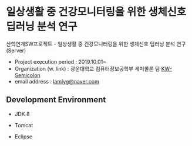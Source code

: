 # 일상생활 중 건강모니터링을 위한 생체신호 딥러닝 분석 연구
 산학연계SW프로젝트 - 일상생활 중 건강모니터링을 위한 생체신호 딥러닝 분석 연구 (Server) <br />
- Project execution period : 2019.10.01~ <br/>
- Organization (w. link) : 광운대학교 컴퓨터정보공학부 세미콜론 팀 [KW-Semicolon](https://github.com/KW-Semicolon)
- email address : lamlyg@naver.com <br />


## Development Environment

- JDK 8

- Tomcat

- Eclipse
